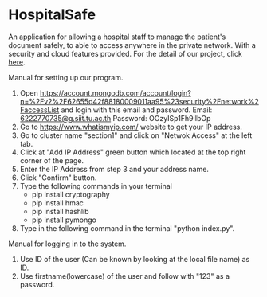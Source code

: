 # HospitalSafe
  An application for allowing a hospital staff to manage the patient's document safely, to able to access anywhere in the private network. 
  With a security and cloud features provided.
  For the detail of our project, click [here](https://docs.google.com/document/d/1MAH50E3cNIuhP8d7eeDTgi6Miu0p6SpwnStbSjQDf6w/edit?usp=sharing).
  
Manual for setting up our program.
1) Open https://account.mongodb.com/account/login?n=%2Fv2%2F62655d42f88180009011aa95%23security%2Fnetwork%2FaccessList and login with this email and password.
    Email: 6222770735@g.siit.tu.ac.th
    Password: OOzyISp1Fh9lIbOp
2) Go to https://www.whatismyip.com/ website to get your IP address.
3) Go to cluster name "section1" and click on "Netwok Access" at the left tab.
4) Click at "Add IP Address" green button which located at the top right corner of the page.
5) Enter the IP Address from step 3 and your address name.
6) Click "Confirm" button.
7) Type the following commands in your terminal
    - pip install cryptography
    - pip install hmac
    - pip install hashlib
    - pip install pymongo
8) Type in the following command in the terminal "python index.py".

Manual for logging in to the system.
1) Use ID of the user (Can be known by looking at the local file name) as ID.
2) Use firstname(lowercase) of the user and follow with "123" as a password.
